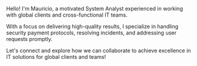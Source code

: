 Hello! I'm Mauricio, a motivated System Analyst experienced in working with global clients and cross-functional IT teams. 

With a focus on delivering high-quality results, I specialize in handling security payment protocols, resolving incidents, and addressing user requests promptly. 

Let's connect and explore how we can collaborate to achieve excellence in IT solutions for global clients and teams!
